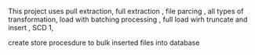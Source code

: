 This project uses pull extraction, full extraction , file parcing , all types of transformation, load with batching processing , full load wirh truncate and insert , SCD 1, 


create store procesdure to bulk inserted files into database
